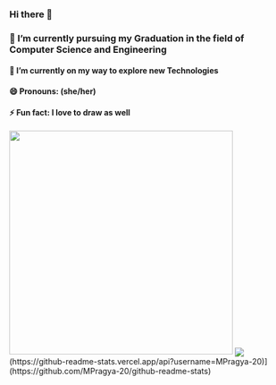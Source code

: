 ### Hi there 👋




###   🔭 I’m currently pursuing my Graduation in the field of Computer Science and Engineering
####  🌱 I’m currently on my way to explore new Technologies
####  😄 Pronouns: (she/her)
####  ⚡ Fun fact: I love to draw as well

<img src="https://github-readme-stats.vercel.app/api?username=MPragya-20&show_icons=true&theme=ADD_THEME_HERE" width="400">
<img align="center" src="https://github-readme-stats.vercel.app/api/top-langs/?username=MPragya-20&theme=<THEME_NAME>" />
(https://github-readme-stats.vercel.app/api?username=MPragya-20)](https://github.com/MPragya-20/github-readme-stats)

